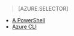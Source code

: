 > [AZURE.SELECTOR]
- [A PowerShell](../articles/virtual-network/virtual-networks-create-nsg-classic-ps.md)
- [Azure CLI](../articles/virtual-network/virtual-networks-create-nsg-classic-cli.md)